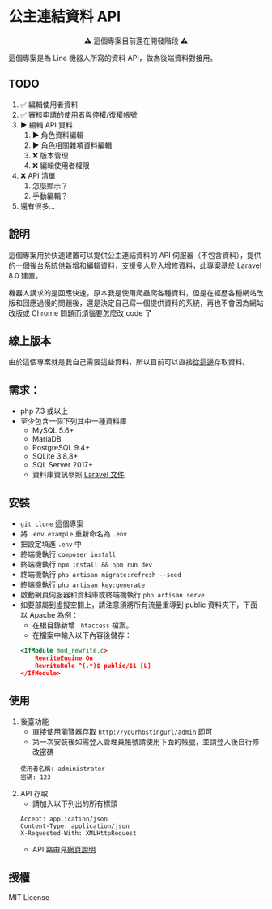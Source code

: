 公主連結資料 API
===

<p align="center">⚠ 這個專案目前還在開發階段 ⚠</p>

這個專案是為 Line 機器人所寫的資料 API，做為後端資料對接用。

## TODO
1. ✅ 編輯使用者資料
2. ✅ 審核申請的使用者與停權/復權帳號
3. ▶️ 編輯 API 資料
    1. ▶️ 角色資料編輯
    2. ▶️ 角色相關雜項資料編輯
    3. ❌ 版本管理
    4. ❌ 編輯使用者權限
4. ❌ API 清單
    1. 怎麼顯示？
    2. 手動編輯？
5. 還有很多...

## 說明
這個專案用於快速建置可以提供公主連結資料的 API 伺服器（不包含資料），提供的一個後台系統供新增和編輯資料，支援多人登入增修資料，此專案基於 Laravel 8.0 建置。

機器人講求的是回應快速，原本我是使用爬蟲爬各種資料，但是在經歷各種網站改版和回應過慢的問題後，還是決定自己寫一個提供資料的系統，再也不會因為網站改版或 Chrome 問題而煩惱要怎麼改 code 了

## 線上版本
由於這個專案就是我自己需要這些資料，所以目前可以直接[從這邊](http://smkzsite.byethost15.com/)存取資料。

## 需求：
- php 7.3 或以上
- 至少包含一個下列其中一種資料庫
    - MySQL 5.6+
    - MariaDB
    - PostgreSQL 9.4+
    - SQLite 3.8.8+
    - SQL Server 2017+
    - 資料庫資訊參照 [Laravel 文件](https://laravel.com/docs/8.x/database)

## 安裝
- `git clone` 這個專案
- 將 `.env.example` 重新命名為 `.env`
- 把設定填進 `.env` 中
- 終端機執行 `composer install`
- 終端機執行 `npm install && npm run dev`
- 終端機執行 `php artisan migrate:refresh --seed`
- 終端機執行 `php artisan key:generate`
- 啟動網頁伺服器和資料庫或終端機執行 `php artisan serve`
- 如要部屬到虛擬空間上，請注意須將所有流量重導到 public 資料夾下，下面以 Apache 為例：
    - 在根目錄新增 `.htaccess` 檔案。
    - 在檔案中輸入以下內容後儲存：
    ```xml
    <IfModule mod_rewrite.c>
        RewriteEngine On
        RewriteRule ^(.*)$ public/$1 [L]
    </IfModule>
    ```

## 使用
1. 後臺功能
    - 直接使用瀏覽器存取 `http://yourhostingurl/admin` 即可
    - 第一次安裝後如需登入管理員帳號請使用下面的帳號，並請登入後自行修改密碼
    ```
    使用者名稱: administrator
    密碼: 123
    ```
2. API 存取
    - 請加入以下列出的所有標頭
    ```HTTP
    Accept: application/json
    Content-Type: application/json
    X-Requested-With: XMLHttpRequest
    ```
    - API 路由見[網頁說明](http://smkzsite.byethost15.com/api/all)

## 授權
MIT License
